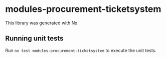 # modules-procurement-ticketsystem

This library was generated with [Nx](https://nx.dev).

## Running unit tests

Run `nx test modules-procurement-ticketsystem` to execute the unit tests.
